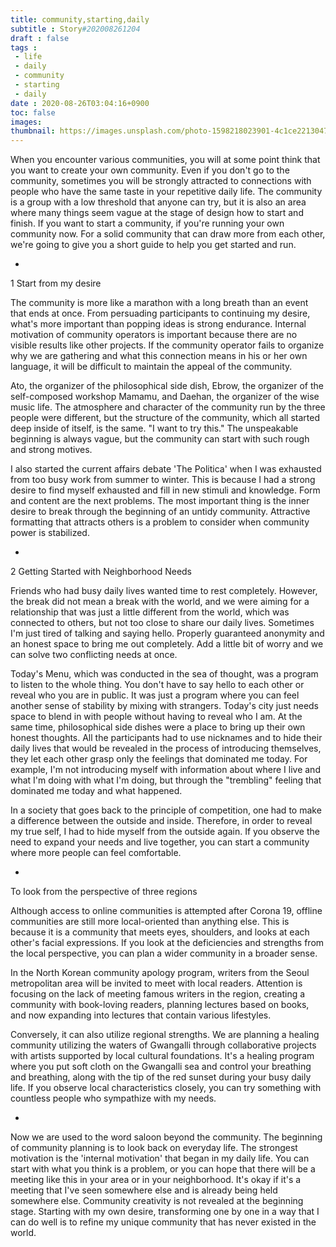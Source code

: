 ```yaml
---
title: community,starting,daily
subtitle : Story#202008261204
draft : false
tags :
 - life
 - daily
 - community 
 - starting 
 - daily
date : 2020-08-26T03:04:16+0900
toc: false
images: 
thumbnail: https://images.unsplash.com/photo-1598218023901-4c1ce2213047?ixlib=rb-1.2.1&q=80&fm=jpg&crop=entropy&cs=tinysrgb&w=1080&fit=max&ixid=eyJhcHBfaWQiOjE1NTU0OX0
---
```


When you encounter various communities, you will at some point think that you want to create your own community. Even if you don't go to the community, sometimes you will be strongly attracted to connections with people who have the same taste in your repetitive daily life. The community is a group with a low threshold that anyone can try, but it is also an area where many things seem vague at the stage of design how to start and finish. If you want to start a community, if you're running your own community now. For a solid community that can draw more from each other, we're going to give you a short guide to help you get started and run.  

*  

1 Start from my desire  

The community is more like a marathon with a long breath than an event that ends at once. From persuading participants to continuing my desire, what's more important than popping ideas is strong endurance. Internal motivation of community operators is important because there are no visible results like other projects. If the community operator fails to organize why we are gathering and what this connection means in his or her own language, it will be difficult to maintain the appeal of the community.  

Ato, the organizer of the philosophical side dish, Ebrow, the organizer of the self-composed workshop Mamamu, and Daehan, the organizer of the wise music life. The atmosphere and character of the community run by the three people were different, but the structure of the community, which all started deep inside of itself, is the same. "I want to try this." The unspeakable beginning is always vague, but the community can start with such rough and strong motives.  

I also started the current affairs debate 'The Politica' when I was exhausted from too busy work from summer to winter. This is because I had a strong desire to find myself exhausted and fill in new stimuli and knowledge. Form and content are the next problems. The most important thing is the inner desire to break through the beginning of an untidy community. Attractive formatting that attracts others is a problem to consider when community power is stabilized.  

*  

2 Getting Started with Neighborhood Needs  

Friends who had busy daily lives wanted time to rest completely. However, the break did not mean a break with the world, and we were aiming for a relationship that was just a little different from the world, which was connected to others, but not too close to share our daily lives. Sometimes I'm just tired of talking and saying hello. Properly guaranteed anonymity and an honest space to bring me out completely. Add a little bit of worry and we can solve two conflicting needs at once.  

Today's Menu, which was conducted in the sea of thought, was a program to listen to the whole thing. You don't have to say hello to each other or reveal who you are in public. It was just a program where you can feel another sense of stability by mixing with strangers. Today's city just needs space to blend in with people without having to reveal who I am. At the same time, philosophical side dishes were a place to bring up their own honest thoughts. All the participants had to use nicknames and to hide their daily lives that would be revealed in the process of introducing themselves, they let each other grasp only the feelings that dominated me today. For example, I'm not introducing myself with information about where I live and what I'm doing with what I'm doing, but through the "trembling" feeling that dominated me today and what happened.  

In a society that goes back to the principle of competition, one had to make a difference between the outside and inside. Therefore, in order to reveal my true self, I had to hide myself from the outside again. If you observe the need to expand your needs and live together, you can start a community where more people can feel comfortable.  

*  

To look from the perspective of three regions  

Although access to online communities is attempted after Corona 19, offline communities are still more local-oriented than anything else. This is because it is a community that meets eyes, shoulders, and looks at each other's facial expressions. If you look at the deficiencies and strengths from the local perspective, you can plan a wider community in a broader sense.  

In the North Korean community apology program, writers from the Seoul metropolitan area will be invited to meet with local readers. Attention is focusing on the lack of meeting famous writers in the region, creating a community with book-loving readers, planning lectures based on books, and now expanding into lectures that contain various lifestyles.  

Conversely, it can also utilize regional strengths. We are planning a healing community utilizing the waters of Gwangalli through collaborative projects with artists supported by local cultural foundations. It's a healing program where you put soft cloth on the Gwangalli sea and control your breathing and breathing, along with the tip of the red sunset during your busy daily life. If you observe local characteristics closely, you can try something with countless people who sympathize with my needs.  

*  

Now we are used to the word saloon beyond the community. The beginning of community planning is to look back on everyday life. The strongest motivation is the 'internal motivation' that began in my daily life. You can start with what you think is a problem, or you can hope that there will be a meeting like this in your area or in your neighborhood. It's okay if it's a meeting that I've seen somewhere else and is already being held somewhere else. Community creativity is not revealed at the beginning stage. Starting with my own desire, transforming one by one in a way that I can do well is to refine my unique community that has never existed in the world.  

